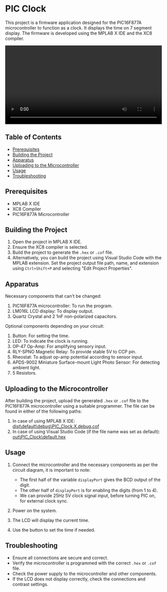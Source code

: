 # PIC Clock

This project is a firmware application designed for the PIC16F877A microcontroller to function as a clock. It displays the time on 7 segment display. The firmware is developed using the MPLAB X IDE and the XC8 compiler.

<video title="PIC Clock Simulation Video" width="100%" controls autoplay>
    <source src="Simulation/PIC Clock Simulation Video.mp4">
    Your browser does not support the video tag.
</video>

## Table of Contents

- [Prerequisites](#prerequisites)
- [Building the Project](#building-the-project)
- [Apparatus](#apparatus)
- [Uploading to the Microcontroller](#uploading-to-the-microcontroller)
- [Usage](#usage)
- [Troubleshooting](#troubleshooting)

## Prerequisites

- MPLAB X IDE
- XC8 Compiler
- PIC16F877A Microcontroller

## Building the Project

1. Open the project in MPLAB X IDE.
2. Ensure the XC8 compiler is selected.
3. Build the project to generate the `.hex` or `.cof` file.
4. Alternatively, you can build the project using Visual Studio Code with the MPLAB extension. Set the project output file path, name, and extension using `Ctrl+Shift+P` and selecting "Edit Project Properties".

## Apparatus

Necessary components that can't be changed:

1. PIC16F877A microcontroller: To run the program.
2. LM016L LCD display: To display output.
3. Quartz Crystal and 2 1nF non-polarized capacitors.

Optional components depending on your circuit:

1. Button: For setting the time.
2. LED: To indicate the clock is running.
3. OP-47 Op-Amp: For amplifying sensory input.
4. RLY-SPNO Magnetic Relay: To provide stable 5V to CCP pin.
5. Rheostat: To adjust op-amp potential according to sensor input.
6. APDS-9002 Miniature Surface-mount Light Photo Sensor: For detecting ambient light.
7. 5 Resistors.

## Uploading to the Microcontroller

After building the project, upload the generated `.hex` or `.cof` file to the PIC16F877A microcontroller using a suitable programmer. The file can be found in either of the following paths:

1. In case of using MPLAB X IDE: [dist\default\debug\PIC_Clock.X.debug.cof](./dist/default/debug/PIC_Clock.X.debug.cof)
2. In case of using Visual Studio Code (if the file name was set as default): [out\PIC_Clock\default.hex](./out/PIC_Clock/default.hex)

## Usage

1. Connect the microcontroller and the necessary components as per the circuit diagram, it is important to note:

    - The first half of the variable `displayPort` gives the BCD output of the digit.
    - The other half of `displayPort` is for enabling the digits (from 1 to 4).
    - We can provide 25Hz 5V clock signal input, before turning PIC on, for external clock sync.

2. Power on the system.
3. The LCD will display the current time.
4. Use the button to set the time if needed.

## Troubleshooting

- Ensure all connections are secure and correct.
- Verify the microcontroller is programmed with the correct `.hex` or `.cof` file.
- Check the power supply to the microcontroller and other components.
- If the LCD does not display correctly, check the connections and contrast settings.